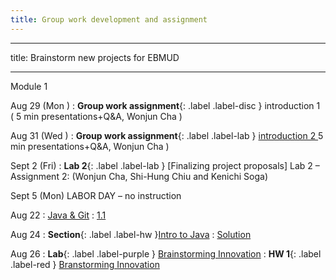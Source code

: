 ```yaml
---
title: Group work development and assignment
---
```

---
title: Brainstorm new projects for EBMUD

---

Module 1 

Aug 29 (Mon ) 
: **Group work assignment**{: .label .label-disc } introduction 1 ( 5 min presentations+Q&A, Wonjun Cha )

Aug 31 (Wed ) 
: **Group work assignment**{: .label .label-lab } [introduction 2 ]() 5 min presentations+Q&A, Wonjun Cha )

Sept 2 (Fri) 
: **Lab 2**{: .label .label-lab } [Finalizing project proposals]
Lab 2 – Assignment 2:  (Wonjun Cha, Shi-Hung Chiu and Kenichi Soga)

Sept 5 (Mon) LABOR DAY – no instruction


Aug 22
: [Java & Git](#)
  : [1.1](#)

Aug 24
: **Section**{: .label .label-hw }[Intro to Java](#)
  : [Solution](#)

Aug 26
: **Lab**{: .label .label-purple } [Brainstorming Innovation](#)
: **HW 1**{: .label .label-red } [Branstorming Innovation](#)



